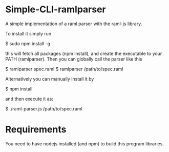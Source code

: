 Simple-CLI-ramlparser
=================

A simple implementation of a raml parser with the raml-js library.

To install it simply run 

  $ sudo npm install -g 
  
this will fetch all packages (npm install), and create the executable to your PATH (ramlparser). Then you can globally call the parser like this

  $ ramlparser spec.raml
  $ ramlparser /path/to/spec.raml

Alternatively you can manually install it by

  $ npm install

and then execute it as:

$ ./raml-parser.js /path/to/spec.raml

# Requirements

You need to have nodejs installed (and npm) to build this program libraries.
